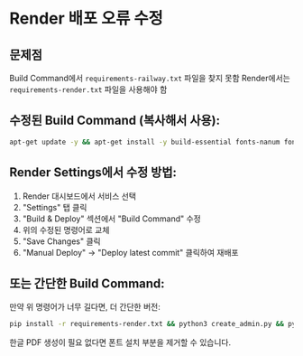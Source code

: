 # Render 배포 오류 수정

## 문제점
Build Command에서 `requirements-railway.txt` 파일을 찾지 못함
Render에서는 `requirements-render.txt` 파일을 사용해야 함

## 수정된 Build Command (복사해서 사용):

```bash
apt-get update -y && apt-get install -y build-essential fonts-nanum fonts-noto-cjk libpango-1.0-0 libpangoft2-1.0-0 && pip install --upgrade pip && pip install -r requirements-render.txt && python3 create_admin.py && python3 add_holidays.py
```

## Render Settings에서 수정 방법:

1. Render 대시보드에서 서비스 선택
2. "Settings" 탭 클릭
3. "Build & Deploy" 섹션에서 "Build Command" 수정
4. 위의 수정된 명령어로 교체
5. "Save Changes" 클릭
6. "Manual Deploy" → "Deploy latest commit" 클릭하여 재배포

## 또는 간단한 Build Command:

만약 위 명령어가 너무 길다면, 더 간단한 버전:

```bash
pip install -r requirements-render.txt && python3 create_admin.py && python3 add_holidays.py
```

한글 PDF 생성이 필요 없다면 폰트 설치 부분을 제거할 수 있습니다.